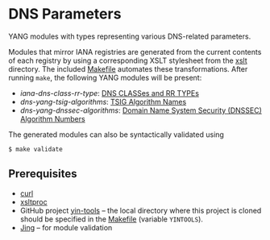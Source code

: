 # DNS Parameters

YANG modules with types representing various DNS-related parameters.

Modules that mirror IANA registries are generated from the current contents of each registry by using a corresponding XSLT stylesheet from the [xslt](https://github.com/dns-yang/dns-parameters/tree/master/xslt) directory. The included [Makefile](https://github.com/dns-yang/dns-parameters/blob/master/Makefile) automates these transformations. After running `make`, the following YANG modules will be present:

* _iana-dns-class-rr-type_: [DNS CLASSes and RR TYPEs](https://www.iana.org/assignments/dns-parameters)
* _dns-yang-tsig-algorithms_: [TSIG Algorithm Names](https://www.iana.org/assignments/tsig-algorithm-names)
* _dns-yang-dnssec-algorithms_: [Domain Name System Security (DNSSEC) Algorithm Numbers](https://www.iana.org/assignments/dns-sec-alg-numbers)

The generated modules can also be syntactically validated using

``` shell
$ make validate
```

## Prerequisites

* [curl](https://curl.haxx.se/)
* [xsltproc](http://xmlsoft.org/XSLT/xsltproc2.html)
* GitHub project [yin-tools](https://github.com/llhotka/yin-tools) – the local directory where this project is cloned should be specified in the [Makefile](https://github.com/dns-yang/dns-parameters/blob/master/Makefile) (variable `YINTOOLS`).
* [Jing](https://relaxng.org/jclark/jing.html) – for module validation
